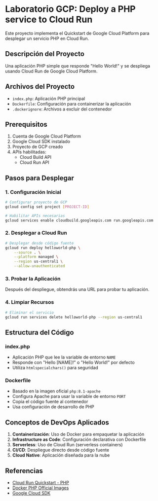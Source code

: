 # Laboratorio GCP: Deploy a PHP service to Cloud Run

Este proyecto implementa el Quickstart de Google Cloud Platform para desplegar un servicio PHP en Cloud Run.

## Descripción del Proyecto

Una aplicación PHP simple que responde "Hello World!" y se despliega usando Cloud Run de Google Cloud Platform.

## Archivos del Proyecto

- `index.php`: Aplicación PHP principal
- `Dockerfile`: Configuración para containerizar la aplicación
- `.dockerignore`: Archivos a excluir del contenedor

## Prerequisitos

1. Cuenta de Google Cloud Platform
2. Google Cloud SDK instalado
3. Proyecto de GCP creado
4. APIs habilitadas:
   - Cloud Build API
   - Cloud Run API

## Pasos para Desplegar

### 1. Configuración Inicial

```bash
# Configurar proyecto de GCP
gcloud config set project [PROJECT-ID]

# Habilitar APIs necesarias
gcloud services enable cloudbuild.googleapis.com run.googleapis.com
```

### 2. Desplegar a Cloud Run

```bash
# Desplegar desde código fuente
gcloud run deploy helloworld-php \
    --source . \
    --platform managed \
    --region us-central1 \
    --allow-unauthenticated
```

### 3. Probar la Aplicación

Después del despliegue, obtendrás una URL para probar tu aplicación.

### 4. Limpiar Recursos

```bash
# Eliminar el servicio
gcloud run services delete helloworld-php --region us-central1
```

## Estructura del Código

### index.php
- Aplicación PHP que lee la variable de entorno `NAME`
- Responde con "Hello [NAME]!" o "Hello World!" por defecto
- Utiliza `htmlspecialchars()` para seguridad

### Dockerfile
- Basado en la imagen oficial `php:8.1-apache`
- Configura Apache para usar la variable de entorno `PORT`
- Copia el código fuente al contenedor
- Usa configuración de desarrollo de PHP

## Conceptos de DevOps Aplicados

1. **Containerización**: Uso de Docker para empaquetar la aplicación
2. **Infrastructure as Code**: Configuración declarativa con Dockerfile
3. **Serverless**: Uso de Cloud Run (serverless containers)
4. **CI/CD**: Despliegue directo desde código fuente
5. **Cloud Native**: Aplicación diseñada para la nube

## Referencias

- [Cloud Run Quickstart - PHP](https://cloud.google.com/run/docs/quickstarts/build-and-deploy/deploy-php-service?hl=es-419)
- [Docker PHP Official Images](https://hub.docker.com/_/php)
- [Google Cloud SDK](https://cloud.google.com/sdk/docs/install) 